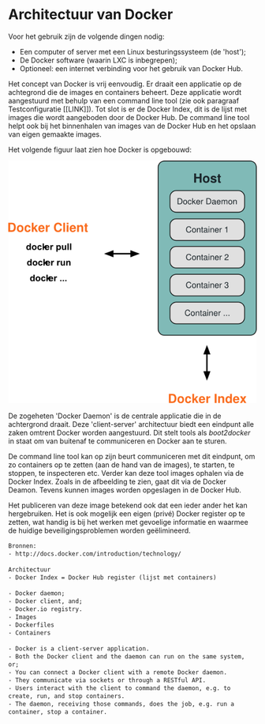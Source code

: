 # Architectuur van Docker

Voor het gebruik zijn de volgende dingen nodig:

- Een computer of server met een Linux besturingssysteem (de 'host');
- De Docker software (waarin LXC is inbegrepen);
- Optioneel: een internet verbinding voor het gebruik van Docker Hub.

Het concept van Docker is vrij eenvoudig. Er draait een applicatie op de achtegrond die de images en containers beheert. Deze applicatie wordt aangestuurd met behulp van een command line tool (zie ook paragraaf Testconfiguratie [[LINK]]). Tot slot is er de Docker Index, dit is de lijst met images die wordt aangeboden door de Docker Hub. De command line tool helpt ook bij het binnenhalen van images van de Docker Hub en het opslaan van eigen gemaakte images.

Het volgende figuur laat zien hoe Docker is opgebouwd:

![Architectuur](../../assets/architecture.png)

De zogeheten 'Docker Daemon' is de centrale applicatie die in de achtergrond draait. Deze 'client-server' architectuur biedt een eindpunt alle zaken omtrent Docker worden aangestuurd. Dit stelt tools als _boot2docker_ in staat om van buitenaf te communiceren en Docker aan te sturen.

De command line tool kan op zijn beurt communiceren met dit eindpunt, om zo containers op te zetten (aan de hand van de images), te starten, te stoppen, te inspecteren etc. Verder kan deze tool images ophalen via de Docker Index. Zoals in de afbeelding te zien, gaat dit via de Docker Deamon. Tevens kunnen images worden opgeslagen in de Docker Hub.

Het publiceren van deze image betekend ook dat een ieder ander het kan hergebruiken. Het is ook mogelijk een eigen (privé) Docker register op te zetten, wat handig is bij het werken met gevoelige informatie en waarmee de huidige beveiligingsproblemen worden geëlimineerd.



```
Bronnen:
- http://docs.docker.com/introduction/technology/

Architectuur
- Docker Index = Docker Hub register (lijst met containers)

- Docker daemon;
- Docker client, and;
- Docker.io registry.
- Images
- Dockerfiles
- Containers

- Docker is a client-server application.
- Both the Docker client and the daemon can run on the same system, or;
- You can connect a Docker client with a remote Docker daemon.
- They communicate via sockets or through a RESTful API.
- Users interact with the client to command the daemon, e.g. to create, run, and stop containers.
- The daemon, receiving those commands, does the job, e.g. run a container, stop a container.
```